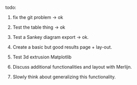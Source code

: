 todo:
1. fix the git problem -> ok
2. Test the table thing -> ok
3. Test a Sankey diagram export -> ok. 
3. Create a basic but good results page + lay-out. 

4. Test 3d extrusion Matplotlib 
3. Discuss additional functionalities and layout with Merlijn.
4. Slowly think about generalizing this functionality.
